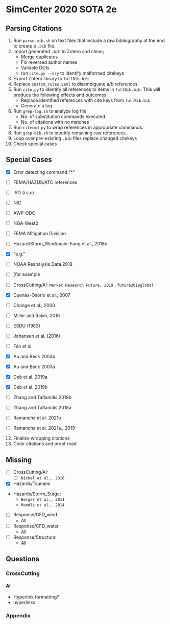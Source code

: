 # SimCenter 2020 SOTA 2e


## Parsing Citations

1. Run `parse-bib.sh` on text files that include a raw bibliography at the end to create a `.bib` file.
2. Import generated `.bib` to Zotero and clean;
    - Merge duplicates
    - Fix reversed author names
    - Validate DOIs
    - run `cite.py --dry` to identify malformed citekeys
3. Export Zotero library to `fullBib.bib`
4. Replace `custom_rules.yaml` to disambiguate a/b references.
5. Run `cite.py` to identify all references to items in `fullBib.bib`. This will produce the following effects and outcomes:
    - Replace identified references with cite keys from `fullBib.bib`
    - Generate a log
6. Run `grep-log.sh` to analyze log file
    - No. of substitution commands executed
    - No. of citations with no matches
7. Run `citecmd.py` to wrap references in appropriate commands.
8. Run `grep-bib.sh` to identify remaining raw references.
10. Loop over pre-existing `.bib` files replace changed citekeys
11. Check special cases

## Special Cases

  - [x] Error detecting command "*"
  - [ ] FEMA/HAZUS/ATC references
  - [ ] ISO (i.s.o)
  - [ ] NIC
  - [ ] AWP-ODC
  - [ ] NGA-West2
  - [ ] FEMA Mitigation Division
  - [ ] Hazard/Storm_Wind/main: Fang et al., 2018b
  - [x] "e.g."
  - [ ] NOAA Reanalysis Data 2018
  - [ ] [for example
  - [ ] CrossCutting/AI:  `Market Research Future, 2019` , `future2019global`
  - [x] Duenas-Osorio et al., 2007
  - [ ] Change et al., 2000
  - [ ] Miller and Baker, 2016
  - [ ] ESDU (1983)
  - [ ] Johansen et al. (2016)
  - [ ] Fan et al
  
  - [x] Au and Beck 2003b
  - [x] Au and Beck 2003a
  - [x] Deb et al. 2019a
  - [x] Deb et al. 2019b
  - [ ] Zhang and Taflanidis 2018b
  - [ ] Zhang and Taflanidis 2018a
  - [ ] Ramancha et al. 2021b
  - [ ] Ramancha et al. 2021a., 2019

12. Finalize wrapping citations
13. Color citations and proof read

## Missing

- [ ] CrossCutting/AI:
  - [ ] `Nickel et al., 2016`
- [x] Hazards/Tsunami
- Hazards/Storm_Surge: 
  - `Berger et al., 2011`
  - `Mandli et al., 2014`
- [ ] Response/CFD_wind
  - All
- [ ] Response/CFD_water
  - All
- [ ] Response/Structural
  - All


## Questions

### CrossCutting

#### AI

- Hyperlink formatting?
- hyperlinks

### Appendix

